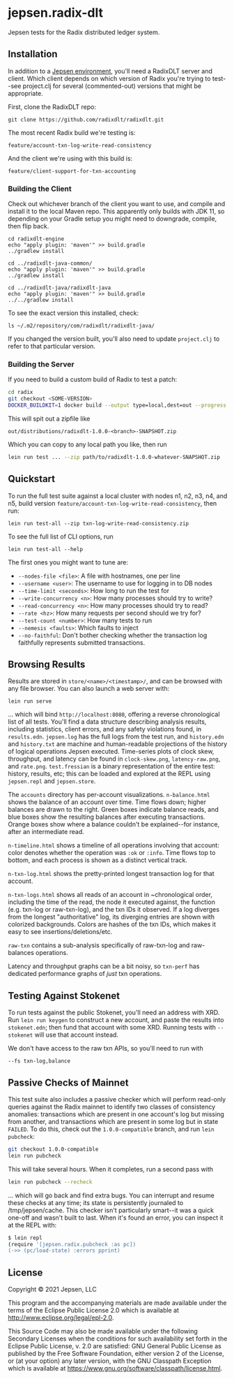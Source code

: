 # jepsen.radix-dlt

Jepsen tests for the Radix distributed ledger system.

## Installation

In addition to a [Jepsen
environment](https://github.com/jepsen-io/jepsen#setting-up-a-jepsen-environment),
you'll need a RadixDLT server and client. Which client depends on which version
of Radix you're trying to test--see project.clj for several (commented-out)
versions that might be appropriate.

First, clone the RadixDLT repo:

```
git clone https://github.com/radixdlt/radixdlt.git
```

The most recent Radix build we're testing is:

```
feature/account-txn-log-write-read-consistency
```

And the client we're using with this build is:

```
feature/client-support-for-txn-accounting
```

### Building the Client

Check out whichever branch of the client you want to use, and compile and
install it to the local Maven repo. This apparently only builds with JDK 11, so
depending on your Gradle setup you might need to downgrade, compile, then flip
back.

```
cd radixdlt-engine
echo "apply plugin: 'maven'" >> build.gradle
../gradlew install

cd ../radixdlt-java-common/
echo "apply plugin: 'maven'" >> build.gradle
../gradlew install

cd ../radixdlt-java/radixdlt-java
echo "apply plugin: 'maven'" >> build.gradle
../../gradlew install
```

To see the exact version this installed, check:

```
ls ~/.m2/repository/com/radixdlt/radixdlt-java/
```

If you changed the version built, you'll also need to update `project.clj` to
refer to that particular version.

### Building the Server

If you need to build a custom build of Radix to test a patch:

```sh
cd radix
git checkout <SOME-VERSION>
DOCKER_BUILDKIT=1 docker build --output type=local,dest=out --progress plain -f radixdlt-core/docker/Dockerfile.build .
```

This will spit out a zipfile like

```
out/distributions/radixdlt-1.0.0-<branch>-SNAPSHOT.zip
```

Which you can copy to any local path you like, then run

```sh
lein run test ... --zip path/to/radixdlt-1.0.0-whatever-SNAPSHOT.zip
```

## Quickstart

To run the full test suite against a local cluster with nodes n1, n2, n3, n4,
and n5, build version `feature/account-txn-log-write-read-consistency`, then
run:

```
lein run test-all --zip txn-log-write-read-consistency.zip
```

To see the full list of CLI options, run

```
lein run test-all --help
```

The first ones you might want to tune are:

- `--nodes-file <file>`: A file with hostnames, one per line
- `--username <user>`: The username to use for logging in to DB nodes
- `--time-limit <seconds>`: How long to run the test for
- `--write-concurrency <n>`: How many processes should try to write?
- `--read-concurrency <n>`: How many processes should try to read?
- `--rate <hz>`: How many requests per second should we try for?
- `--test-count <number>`: How many tests to run
- `--nemesis <faults>`: Which faults to inject
- `--no-faithful`: Don't bother checking whether the transaction log faithfully represents submitted transactions.

## Browsing Results

Results are stored in `store/<name>/<timestamp>/`, and can be browsed with any
file browser. You can also launch a web server with:

```
lein run serve
```

... which will bind `http://localhost:8080`, offering a reverse chronological
list of all tests. You'll find a data structure describing analysis results,
including statistics, client errors, and any safety violations found, in
`results.edn`. `jepsen.log` has the full logs from the test run, and
`history.edn` and `history.txt` are machine and human-readable projections of
the history of logical operations Jepsen executed. Time-series plots of clock
skew, throughput, and latency can be found in `clock-skew.png`,
`latency-raw.png`, and `rate.png`. `test.fressian` is a binary representation
of the entire test: history, results, etc; this can be loaded and explored at
the REPL using `jepsen.repl` and `jepsen.store`.

The `accounts` directory has per-account visualizations. `n-balance.html` shows
the balance of an account over time. Time flows down; higher balances are drawn
to the right. Green boxes indicate balance reads, and blue boxes show the
resulting balances after executing transactions. Orange boxes show where a
balance couldn't be explained--for instance, after an intermediate read.

`n-timeline.html` shows a timeline of all operations involving that account:
color denotes whether the operation was `:ok` or `:info`. Time flows top to
bottom, and each process is shown as a distinct vertical track.

`n-txn-log.html` shows the pretty-printed longest transaction log for that account.

`n-txn-logs.html` shows all reads of an account in ~chronological order,
including the time of the read, the node it executed against, the function
(e.g. txn-log or raw-txn-log), and the txn IDs it observed. If a log diverges
from the longest "authoritative" log, its diverging entries are shown with
colorized backgrounds. Colors are hashes of the txn IDs, which makes it easy to
see insertions/deletions/etc.

`raw-txn` contains a sub-analysis specifically of raw-txn-log and raw-balances
operations.

Latency and throughput graphs can be a bit noisy, so `txn-perf` has dedicated
performance graphs of *just* txn operations.

## Testing Against Stokenet

To run tests against the public Stokenet, you'll need an address with XRD. Run
`lein run keygen` to construct a new account, and paste the results into
`stokenet.edn`; then fund that account with some XRD. Running tests with
`--stokenet` will use that account instead.

We don't have access to the raw txn APIs, so you'll need to run with

`--fs txn-log,balance`

## Passive Checks of Mainnet

This test suite also includes a passive checker which will perform read-only
queries against the Radix mainnet to identify two classes of consistency
anomalies: transactions which are present in one account's log but missing from
another, and transactions which are present in some log but in state `FAILED`.
To do this, check out the `1.0.0-compatible` branch, and run `lein pubcheck`:

```sh
git checkout 1.0.0-compatible
lein run pubcheck
```

This will take several hours. When it completes, run a second pass with

```sh
lein run pubcheck --recheck
```

... which will go back and find extra bugs. You can interrupt and resume these
checks at any time; its state is persistently journaled to /tmp/jepsen/cache.
This checker isn't particularly smart--it was a quick one-off and wasn't built
to last. When it's found an error, you can inspect it at the REPL with:

```sh
$ lein repl
(require '[jepsen.radix.pubcheck :as pc])
(->> (pc/load-state) :errors pprint)
```

## License

Copyright © 2021 Jepsen, LLC

This program and the accompanying materials are made available under the
terms of the Eclipse Public License 2.0 which is available at
http://www.eclipse.org/legal/epl-2.0.

This Source Code may also be made available under the following Secondary
Licenses when the conditions for such availability set forth in the Eclipse
Public License, v. 2.0 are satisfied: GNU General Public License as published by
the Free Software Foundation, either version 2 of the License, or (at your
option) any later version, with the GNU Classpath Exception which is available
at https://www.gnu.org/software/classpath/license.html.
